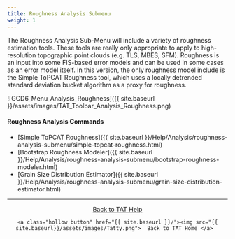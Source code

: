 ```yaml
---
title: Roughness Analysis Submenu
weight: 1
---
```


The Roughness Analysis Sub-Menu will include a variety of roughness estimation tools. These tools are really only appropriate to apply to high-resolution topographic point clouds (e.g. TLS, MBES, SFM). Roughness is an input into some FIS-based error models and can be used in some cases as an error model itself. In this version, the only roughness model include is the Simple ToPCAT Roughness tool, which uses a locally detrended standard deviation bucket algorithm as a proxy for roughness.

![GCD6_Menu_Analysis_Roughness]({{ site.baseurl }}/assets/images/TAT_Toolbar_Analysis_Roughness.png)

#### Roughness Analysis Commands

- [Simple ToPCAT Roughness]({{ site.baseurl }}/Help/Analysis/roughness-analysis-submenu/simple-topcat-roughness.html)
- [Bootstrap Roughness Modeler]({{ site.baseurl }}/Help/Analysis/roughness-analysis-submenu/bootstrap-roughness-modeler.html)
- [Grain Size Distribution Estimator]({{ site.baseurl }}/Help/Analysis/roughness-analysis-submenu/grain-size-distribution-estimator.html)

------
<div align="center">
	<a class="hollow button" href="{{ site.baseurl }}/Help"><i class="fa fa-chevron-circle-left"></i>  Back to TAT Help </a>  

	<a class="hollow button" href="{{ site.baseurl }}/"><img src="{{ site.baseurl}}/assets/images/Tatty.png">  Back to TAT Home </a>  
</div>
